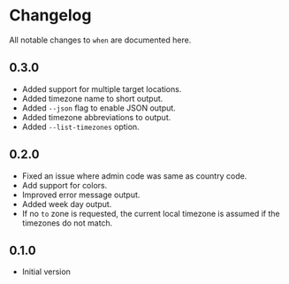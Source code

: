 # Changelog

All notable changes to `when` are documented here.

## 0.3.0

- Added support for multiple target locations.
- Added timezone name to short output.
- Added `--json` flag to enable JSON output.
- Added timezone abbreviations to output.
- Added `--list-timezones` option.

## 0.2.0

- Fixed an issue where admin code was same as country code.
- Add support for colors.
- Improved error message output.
- Added week day output.
- If no `to` zone is requested, the current local timezone is assumed if the timezones do not match.

## 0.1.0

- Initial version
